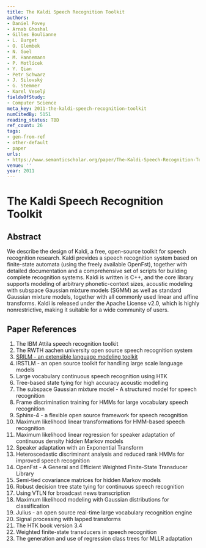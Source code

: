 ```yaml
---
title: The Kaldi Speech Recognition Toolkit
authors:
- Daniel Povey
- Arnab Ghoshal
- Gilles Boulianne
- L. Burget
- O. Glembek
- N. Goel
- M. Hannemann
- P. Motlícek
- Y. Qian
- Petr Schwarz
- J. Silovský
- G. Stemmer
- Karel Veselý
fieldsOfStudy:
- Computer Science
meta_key: 2011-the-kaldi-speech-recognition-toolkit
numCitedBy: 5151
reading_status: TBD
ref_count: 26
tags:
- gen-from-ref
- other-default
- paper
urls:
- https://www.semanticscholar.org/paper/The-Kaldi-Speech-Recognition-Toolkit-Povey-Ghoshal/3a1a2cff2b70fb84a7ca7d97f8adcc5855851795?sort=total-citations
venue: ''
year: 2011
---
```


# The Kaldi Speech Recognition Toolkit

## Abstract

We describe the design of Kaldi, a free, open-source toolkit for speech recognition research. Kaldi provides a speech recognition system based on finite-state automata (using the freely available OpenFst), together with detailed documentation and a comprehensive set of scripts for building complete recognition systems. Kaldi is written is C++, and the core library supports modeling of arbitrary phonetic-context sizes, acoustic modeling with subspace Gaussian mixture models (SGMM) as well as standard Gaussian mixture models, together with all commonly used linear and affine transforms. Kaldi is released under the Apache License v2.0, which is highly nonrestrictive, making it suitable for a wide community of users.

## Paper References

1. The IBM Attila speech recognition toolkit
2. The RWTH aachen university open source speech recognition system
3. [SRILM - an extensible language modeling toolkit](2002-srilm-an-extensible-language-modeling-toolkit)
4. IRSTLM - an open source toolkit for handling large scale language models
5. Large vocabulary continuous speech recognition using HTK
6. Tree-based state tying for high accuracy acoustic modelling
7. The subspace Gaussian mixture model - A structured model for speech recognition
8. Frame discrimination training for HMMs for large vocabulary speech recognition
9. Sphinx-4 - a flexible open source framework for speech recognition
10. Maximum likelihood linear transformations for HMM-based speech recognition
11. Maximum likelihood linear regression for speaker adaptation of continuous density hidden Markov models
12. Speaker adaptation with an Exponential Transform
13. Heteroscedastic discriminant analysis and reduced rank HMMs for improved speech recognition
14. OpenFst - A General and Efficient Weighted Finite-State Transducer Library
15. Semi-tied covariance matrices for hidden Markov models
16. Robust decision tree state tying for continuous speech recognition
17. Using VTLN for broadcast news transcription
18. Maximum likelihood modeling with Gaussian distributions for classification
19. Julius - an open source real-time large vocabulary recognition engine
20. Signal processing with lapped transforms
21. The HTK book version 3.4
22. Weighted finite-state transducers in speech recognition
23. The generation and use of regression class trees for MLLR adaptation
